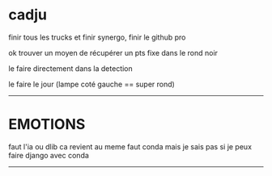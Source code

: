 # cadju

finir tous les trucks et finir synergo, finir le github pro

ok trouver un moyen de récupérer un pts fixe dans le rond noir

le faire directement dans la detection

le faire le jour (lampe coté gauche == super rond)



----------------------------------------------------------------------



# EMOTIONS

faut l'ia ou dlib ca revient au meme faut conda mais je sais pas si je peux faire django avec conda

-------------------------------------------------------------------









